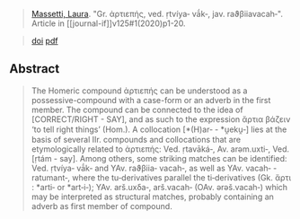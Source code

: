 >[Massetti, Laura](massetti.md). "Gr. ἀρτιεπής, ved. ṛtvíya‑ vā́k‑, jav. raϑβiiavacah‑". Article in [[journal-if]]v125#1(2020)p1-20. 

>[doi](https://doi.org/10.1515/if-2020-001)
>[pdf](massetti2020-artiepes.pdf)

## Abstract
> The Homeric compound ἀρτιεπής can be understood as a possessive-compound with a case-form or an adverb in the first member. The compound can be connected to the idea of [CORRECT/RIGHT - SAY], and as such to the expression ἄρτια βάζειν ‘to tell right things’ (Hom.). A collocation [*(H)ar‑ - *u̯eku̯‑] lies at the basis of several IIr. compounds and collocations that are etymologically related to ἀρτιεπής: Ved. ṛtavāká‑, Av. arəm.uxti‑, Ved. [ṛtám - say]. Among others, some striking matches can be identified: Ved. ṛtvíya‑ vā́k‑ and YAv. raϑβiia‑ vacah‑, as well as YAv. vacah‑ - ratumant‑, where the tu‑derivatives parallel the ti‑derivatives (Gk. ἄρτι : *arti‑ or *art‑i‑); YAv. arš.uxδa‑, arš.vacah‑ (OAv. ərəš.vacah‑) which may be interpreted as structural matches, probably containing an adverb as first member of compound.